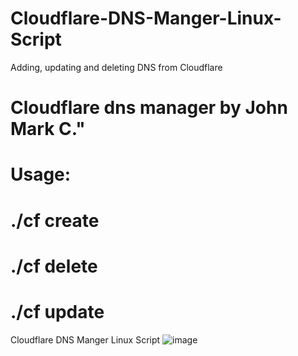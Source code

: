 # Cloudflare-DNS-Manger-Linux-Script
Adding, updating and deleting DNS from Cloudflare

# Cloudflare dns manager by John Mark C."
# Usage: 
# ./cf create
# ./cf delete
# ./cf update


Cloudflare DNS Manger Linux Script
![image](https://user-images.githubusercontent.com/10601417/90303646-27354880-dee2-11ea-86c1-6cf9b82287ac.png)
